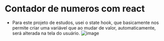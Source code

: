 # Contador de numeros com react

 - Para este projeto de estudos, usei o state hook, que basicamente nos permite criar uma variável que ao mudar de valor, automaticamente, será alterada na tela do usuário.
![image](https://user-images.githubusercontent.com/90002191/152413132-0416d4ca-8c88-4e8d-b6e5-7c2a8d96b72e.png)
